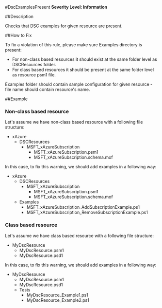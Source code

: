 #DscExamplesPresent
**Severity Level: Information**


##Description

Checks that DSC examples for given resource are present.

##How to Fix

To fix a violation of this rule, please make sure Examples directory is present:
* For non-class based resources it should exist at the same folder level as DSCResources folder.
* For class based resources it should be present at the same folder level as resource psm1 file. 

Examples folder should contain sample configuration for given resource - file name should contain resource's name.

##Example

### Non-class based resource

Let's assume we have non-class based resource with a following file structure:

* xAzure
  * DSCResources
    * MSFT_xAzureSubscription
      * MSFT_xAzureSubscription.psm1
      * MSFT_xAzureSubscription.schema.mof

In this case, to fix this warning, we should add examples in a following way:

* xAzure
  * DSCResources
    * MSFT_xAzureSubscription
      * MSFT_xAzureSubscription.psm1
      * MSFT_xAzureSubscription.schema.mof
  * Examples
    * MSFT_xAzureSubscription_AddSubscriptionExample.ps1
    * MSFT_xAzureSubscription_RemoveSubscriptionExample.ps1

### Class based resource

Let's assume we have class based resource with a following file structure:

* MyDscResource
    * MyDscResource.psm1
    * MyDscResource.psd1

In this case, to fix this warning, we should add examples in a following way:

* MyDscResource
    * MyDscResource.psm1
    * MyDscResource.psd1
    * Tests
      * MyDscResource_Example1.ps1
      * MyDscResource_Example2.ps1
